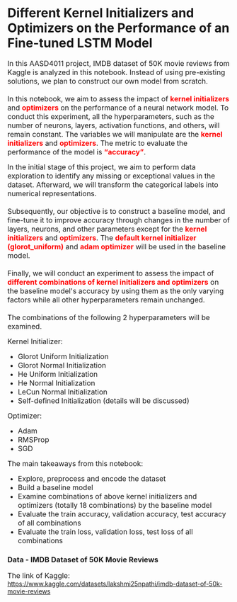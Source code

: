 # Different Kernel Initializers and Optimizers on the Performance of an Fine-tuned LSTM Model

<font size=3>In this AASD4011 project, IMDB dataset of 50K movie reviews from Kaggle is analyzed in this notebook. Instead of using pre-existing solutions, we plan to construct our own model from scratch. <br>
<br>
In this notebook, we aim to assess the impact of <font color=red><b>kernel initializers</b></font> and <font color=red><b>optimizers</b></font> on the performance of a neural network model. To conduct this experiment, all the hyperparameters, such as the number of neurons, layers, activation functions, and others, will remain constant. The variables we will manipulate are the <font color=red><b>kernel initializers</b></font> and <font color=red><b>optimizers</b></font>. The metric to evaluate the performance of the model is <font color=red><b>“accuracy”</b></font>.

In the initial stage of this project, we aim to perform data exploration to identify any missing or exceptional values in the dataset. Afterward, we will transform the categorical labels into numerical representations.<br>
<br>
Subsequently, our objective is to construct a baseline model, and fine-tune it to improve accuracy through changes in the number of layers, neurons, and other parameters except for the <font color=red><b>kernel initializers</b></font> and <font color=red><b>optimizers</b></font>. The <font color=red><b>default kernel initializer (glorot_uniform)</b></font> and <font color=red><b>adam optimizer</b></font> will be used in the baseline model.<br>
<br>
Finally, we will conduct an experiment to assess the impact of <font color=red><b>different combinations of kernel initializers and optimizers</b></font> on the baseline model's accuracy by using them as the only varying factors while all other hyperparameters remain unchanged.<br> 
<br>
The combinations of the following 2 hyperparameters will be examined.<br></font>

<font size=3>Kernel Initializer: 
- Glorot Uniform Initialization
- Glorot Normal Initialization
- He Uniform Initialization
- He Normal Initialization
- LeCun Normal Initialization
- Self-defined Initialization (details will be discussed)</font>

<font size=3>Optimizer:
- Adam
- RMSProp
- SGD</font>

<font size=3>The main takeaways from this notebook:
- Explore, preprocess and encode the dataset 
- Build a baseline model
- Examine combinations of above kernel initializers and optimizers (totally 18 combinations) by the baseline model
- Evaluate the train accuracy, validation accuracy, test accuracy of all combinations
- Evaluate the train loss, validation loss, test loss of all combinations</font>

### <b>Data - IMDB Dataset of 50K Movie Reviews</b>
<font size=3>The link of Kaggle:</font>
https://www.kaggle.com/datasets/lakshmi25npathi/imdb-dataset-of-50k-movie-reviews
